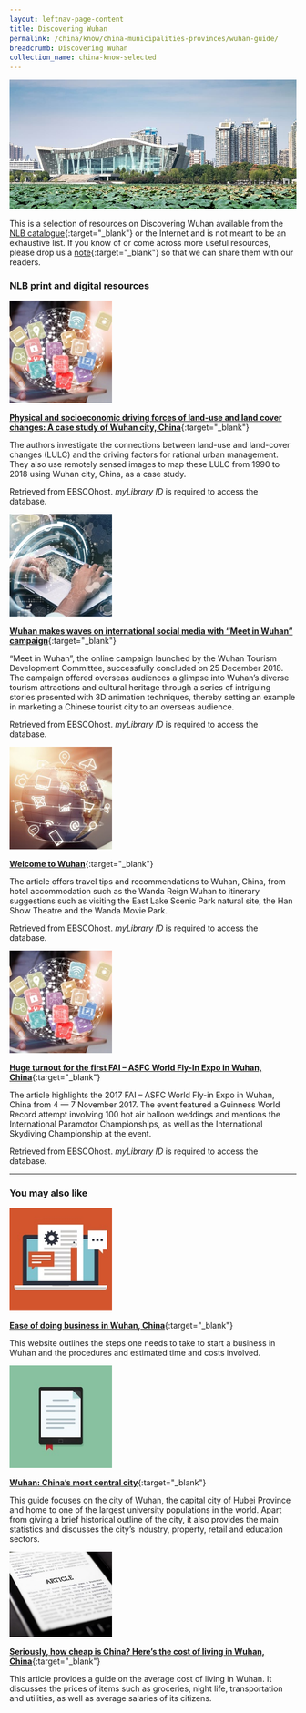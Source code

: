 ```yaml
---
layout: leftnav-page-content
title: Discovering Wuhan
permalink: /china/know/china-municipalities-provinces/wuhan-guide/
breadcrumb: Discovering Wuhan
collection_name: china-know-selected
---
```


<img src="\images\china-selected\wuhan-guide.jpg" alt="wuhan guide banner" style="width:800px;" />

This is a selection of resources on Discovering Wuhan available from the [NLB catalogue](http://catalogue.nlb.gov.sg/){:target="_blank"} or the Internet and is not meant to be an exhaustive list. If you know of or come across more useful resources, please drop us a [note](mailto:ref@nlb.gov.sg){:target="_blank"} so that we can share them with our readers.

### **NLB print and digital resources**

<img src="/images/resources/Database 3.jpg" style="width:180px;" />

[**Physical and socioeconomic driving forces of land-use and land cover changes: A case study of Wuhan city, China**](http://eresources.nlb.gov.sg/Main/Browse?startsWith=E){:target="_blank"}

The authors investigate the connections between land-use and land-cover changes (LULC) and the driving factors for rational urban management. They also use remotely sensed images to map these LULC from 1990 to 2018 using Wuhan city, China, as a case study.

Retrieved from EBSCOhost. *myLibrary ID* is required to access the database.

<img src="/images/resources/Database 2.jpg" style="width:180px;" />

[**Wuhan makes waves on international social media with “Meet in Wuhan” campaign**](http://eresources.nlb.gov.sg/Main/Browse?startsWith=E){:target="_blank"}

“Meet in Wuhan”, the online campaign launched by the Wuhan Tourism Development Committee, successfully concluded on 25 December 2018. The campaign offered overseas audiences a glimpse into Wuhan’s diverse tourism attractions and cultural heritage through a series of intriguing stories presented with 3D animation techniques, thereby setting an example in marketing a Chinese tourist city to an overseas audience.

Retrieved from EBSCOhost. *myLibrary ID* is required to access the database.

<img src="/images/resources/Database 1.jpg" style="width:180px;" />

[**Welcome to Wuhan**](http://eresources.nlb.gov.sg/Main/Browse?startsWith=E){:target="_blank"}

The article offers travel tips and recommendations to Wuhan, China, from hotel accommodation such as the Wanda Reign Wuhan to itinerary suggestions such as visiting the East Lake Scenic Park natural site, the Han Show Theatre and the Wanda Movie Park.

Retrieved from EBSCOhost. *myLibrary ID* is required to access the database.

<img src="/images/resources/Database 3.jpg" style="width:180px;" />

[**Huge turnout for the first FAI – ASFC World Fly-In Expo in Wuhan, China**](http://eresources.nlb.gov.sg/Main/Browse?startsWith=E){:target="_blank"}

The article highlights the 2017 FAI – ASFC World Fly-in Expo in Wuhan, China from 4 — 7 November 2017. The event featured a Guinness World Record attempt involving 100 hot air balloon weddings and mentions the International Paramotor Championships, as well as the International Skydiving Championship at the event.

Retrieved from EBSCOhost. *myLibrary ID* is required to access the database.

---

### **You may also like**

<img src="/images/resources/Article 4.jpg" style="width:180px;" />

[**Ease of doing business in Wuhan, China**](http://www.doingbusiness.org/en/data/exploreeconomies/china/sub/wuhan){:target="_blank"}

This website outlines the steps one needs to take to start a business in Wuhan and the procedures and estimated time and costs involved.

<img src="/images/resources/Article 2.jpg" style="width:180px;" />

[**Wuhan: China’s most central city**](https://www.weekinchina.com/wp-content/uploads/2018/10/Sinopolis-Wuhan.pdf){:target="_blank"}

This guide focuses on the city of Wuhan, the capital city of Hubei Province and home to one of the largest university populations in the world. Apart from giving a brief historical outline of the city, it also provides the main statistics and discusses the city’s industry, property, retail and education sectors.

<img src="/images/resources/Article 3.jpg" style="width:180px;" />

[**Seriously, how cheap is China? Here’s the cost of living in Wuhan, China**](http://www.breakinglabarrier.com/2017/01/10/cost-of-living-in-wuhan-china/){:target="_blank"}

This article provides a guide on the average cost of living in Wuhan. It discusses the prices of items such as groceries, night life, transportation and utilities, as well as average salaries of its citizens.